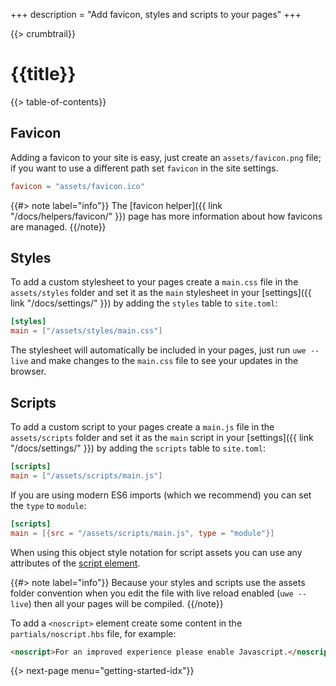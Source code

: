 +++
description = "Add favicon, styles and scripts to your pages"
+++

{{> crumbtrail}}

# {{title}}

{{> table-of-contents}}

## Favicon

Adding a favicon to your site is easy, just create an `assets/favicon.png` file; if you want to use a different path set `favicon` in the site settings.

```toml
favicon = "assets/favicon.ico"
```

{{#> note label="info"}}
The [favicon helper]({{ link "/docs/helpers/favicon/" }}) page has more information about how favicons are managed.
{{/note}}

## Styles

To add a custom stylesheet to your pages create a `main.css` file in the `assets/styles` folder and set it as the `main` stylesheet in your [settings]({{ link "/docs/settings/" }}) by adding the `styles` table to `site.toml`:

```toml
[styles]
main = ["/assets/styles/main.css"]
```

The stylesheet will automatically be included in your pages, just run `uwe --live` and make changes to the `main.css` file to see your updates in the browser.

## Scripts

To add a custom script to your pages create a `main.js` file in the `assets/scripts` folder and set it as the `main` script in your [settings]({{ link "/docs/settings/" }}) by adding the `scripts` table to `site.toml`:

```toml
[scripts]
main = ["/assets/scripts/main.js"]
```

If you are using modern ES6 imports (which we recommend) you can set the `type` to `module`:

```toml
[scripts]
main = [{src = "/assets/scripts/main.js", type = "module"}]
```

When using this object style notation for script assets you can use any attributes of the [script element][].

{{#> note label="info"}}
Because your styles and scripts use the assets folder convention when you edit the file with live reload enabled (`uwe --live`) then all your pages will be compiled.
{{/note}}

To add a `<noscript>` element create some content in the `partials/noscript.hbs` file, for example:

```html
<noscript>For an improved experience please enable Javascript.</noscript>
```

{{> next-page menu="getting-started-idx"}}

[script element]: https://developer.mozilla.org/en-US/docs/Web/HTML/Element/script
